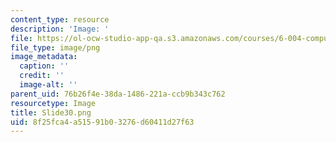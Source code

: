 ```yaml
---
content_type: resource
description: 'Image: '
file: https://ol-ocw-studio-app-qa.s3.amazonaws.com/courses/6-004-computation-structures-spring-2017/8f25fca4a51591b03276d60411d27f63_Slide30.png
file_type: image/png
image_metadata:
  caption: ''
  credit: ''
  image-alt: ''
parent_uid: 76b26f4e-38da-1486-221a-ccb9b343c762
resourcetype: Image
title: Slide30.png
uid: 8f25fca4-a515-91b0-3276-d60411d27f63
---
```


